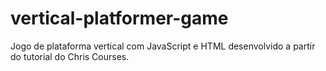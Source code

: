# vertical-platformer-game
Jogo de plataforma vertical com JavaScript e HTML desenvolvido a partir do tutorial do Chris Courses.
